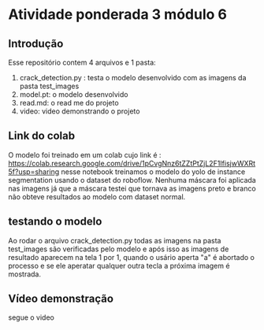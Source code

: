 # Atividade ponderada 3 módulo 6

## Introdução

Esse repositório contem 4 arquivos e 1 pasta:

1. crack_detection.py : testa o modelo desenvolvido com as imagens da pasta test_images
2. model.pt: o modelo desenvolvido
3. read.md: o read me do projeto
4. video: video demonstrando o projeto

## Link do colab

O modelo foi treinado em um colab cujo link é : <https://colab.research.google.com/drive/1pCvgNnz6tZZtPtZjL2F1IfisjwWXRt5f?usp=sharing>
nesse notebook treinamos o modelo do yolo de instance segmentation usando o dataset do roboflow. Nenhuma máscara foi aplicada nas imagens já que a máscara testei que tornava as imagens preto e branco não obteve resultados ao modelo com dataset normal.

## testando o modelo

Ao rodar o arquivo crack_detection.py todas as imagens na pasta test_images são verificadas pelo modelo e após isso as imagens de resultado aparecem na tela 1 por 1, quando o usário aperta "a" é abortado o processo e se ele aperatar qualquer outra tecla a próxima imagem é mostrada.

## Vídeo demonstração

segue o video 
